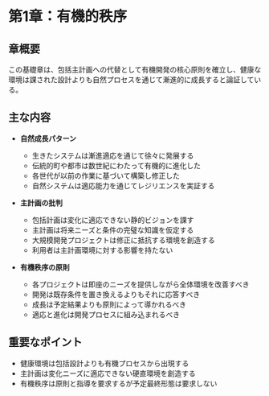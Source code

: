 # 第1章：有機的秩序

## 章概要
この基礎章は、包括主計画への代替として有機開発の核心原則を確立し、健康な環境は課された設計よりも自然プロセスを通じて漸進的に成長すると論証している。

## 主な内容
- **自然成長パターン**
  - 生きたシステムは漸進適応を通じて徐々に発展する
  - 伝統的町や都市は数世紀にわたって有機的に進化した
  - 各世代が以前の作業に基づいて構築し修正した
  - 自然システムは適応能力を通じてレジリエンスを実証する

- **主計画の批判**
  - 包括計画は変化に適応できない静的ビジョンを課す
  - 主計画は将来ニーズと条件の完璧な知識を仮定する
  - 大規模開発プロジェクトは修正に抵抗する環境を創造する
  - 利用者は主計画環境に対する影響を持たない

- **有機秩序の原則**
  - 各プロジェクトは即座のニーズを提供しながら全体環境を改善すべき
  - 開発は既存条件を置き換えるよりもそれに応答すべき
  - 成長は予定結果よりも原則によって導かれるべき
  - 適応と進化は開発プロセスに組み込まれるべき

## 重要なポイント
- 健康環境は包括設計よりも有機プロセスから出現する
- 主計画は変化ニーズに適応できない硬直環境を創造する
- 有機秩序は原則と指導を要求するが予定最終形態は要求しない